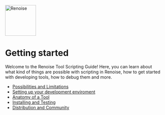 <img src="https://www.renoise.com/sites/default/files/renoise_logo_0.png" alt="Renoise" height="100"/>

# Getting started

Welcome to the Renoise Tool Scripting Guide! Here, you can learn about what kind of things are possible with scripting in Renoise, how to get started with developing tools, how to debug them and more.

- [Possibilities and Limitations](./possibilities_and_limitations.md)
- [Setting up your development enviroment](./development.md)
- [Anatomy of a Tool](./anatomy_of_a_tool.md)
- [Installing and Testing](./installing_and_testing.md)
- [Distribution and Community](./distribution_and_community.md)
